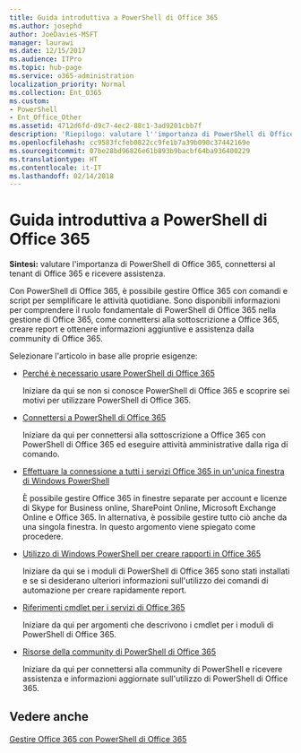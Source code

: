 ```yaml
---
title: Guida introduttiva a PowerShell di Office 365
ms.author: josephd
author: JoeDavies-MSFT
manager: laurawi
ms.date: 12/15/2017
ms.audience: ITPro
ms.topic: hub-page
ms.service: o365-administration
localization_priority: Normal
ms.collection: Ent_O365
ms.custom:
- PowerShell
- Ent_Office_Other
ms.assetid: 4712d6fd-d9c7-4ec2-88c1-3ad9201cbb7f
description: 'Riepilogo: valutare l''importanza di PowerShell di Office 365, connettersi al tenant di Office 365 e ricevere assistenza.'
ms.openlocfilehash: cc9583fcfeb0822cc9fe1b7a39b090c37442169e
ms.sourcegitcommit: 07be28bd96826e61b893b9bacbf64ba936400229
ms.translationtype: HT
ms.contentlocale: it-IT
ms.lasthandoff: 02/14/2018
---
```

# <a name="getting-started-with-office-365-powershell"></a>Guida introduttiva a PowerShell di Office 365

 **Sintesi:** valutare l'importanza di PowerShell di Office 365, connettersi al tenant di Office 365 e ricevere assistenza.
  
Con PowerShell di Office 365, è possibile gestire Office 365 con comandi e script per semplificare le attività quotidiane. Sono disponibili informazioni per comprendere il ruolo fondamentale di PowerShell di Office 365 nella gestione di Office 365, come connettersi alla sottoscrizione a Office 365, creare report e ottenere informazioni aggiuntive e assistenza dalla community di Office 365.
  
Selezionare l'articolo in base alle proprie esigenze:
  
- [Perché è necessario usare PowerShell di Office 365](why-you-need-to-use-office-365-powershell.md)
    
    Iniziare da qui se non si conosce PowerShell di Office 365 e scoprire sei motivi per utilizzare PowerShell di Office 365. 
    
- [Connettersi a PowerShell di Office 365](connect-to-office-365-powershell.md)
    
    Iniziare da qui per connettersi alla sottoscrizione a Office 365 con PowerShell di Office 365 ed eseguire attività amministrative dalla riga di comando.
    
- [Effettuare la connessione a tutti i servizi Office 365 in un'unica finestra di Windows PowerShell](connect-to-all-office-365-services-in-a-single-windows-powershell-window.md)
    
    È possibile gestire Office 365 in finestre separate per account e licenze di Skype for Business online, SharePoint Online, Microsoft Exchange Online e Office 365. In alternativa, è possibile gestire tutto ciò anche da una singola finestra. In questo argomento viene spiegato come procedere.
    
- [Utilizzo di Windows PowerShell per creare rapporti in Office 365](use-windows-powershell-to-create-reports-in-office-365.md)
    
    Iniziare da qui se i moduli di PowerShell di Office 365 sono stati installati e se si desiderano ulteriori informazioni sull'utilizzo dei comandi di automazione per creare rapidamente report. 
    
- [Riferimenti cmdlet per i servizi di Office 365](cmdlet-references-for-office-365-services.md)
    
    Iniziare da qui per argomenti che descrivono i cmdlet per i moduli di PowerShell di Office 365.
    
- [Risorse della community di PowerShell di Office 365](office-365-powershell-community-resources.md)
    
    Iniziare da qui per connettersi alla community di PowerShell e ricevere assistenza e informazioni aggiornate sull'utilizzo di PowerShell di Office 365.
    
## <a name="see-also"></a>Vedere anche

#### 

[Gestire Office 365 con PowerShell di Office 365](manage-office-365-with-office-365-powershell.md)

